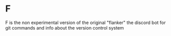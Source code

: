 # F

F is the non experimental version of the original "flanker" the discord bot for git commands and info about the version control system
